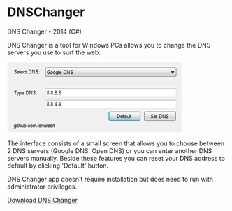 # DNSChanger
<p>DNS Changer - 2014 (C#)</p>
<p>DNS Changer is a tool for Windows PCs allows you to change the DNS servers you use to surf the web.</p>
<img src="DNSChanger.png">
<p>The interface consists of a small screen that allows you to choose between 2 DNS servers (Google DNS, Open DNS) or you can enter another DNS servers manually. Beside these features you can reset your DNS address to default by clicking 'Default' button.</p>
<p>DNS Changer app doesn't require installation but does need to run with administrator privileges.</p>
<a href="https://github.com/onursert/DNSChanger/raw/master/DNSChanger.exe">Download DNS Changer</a>
